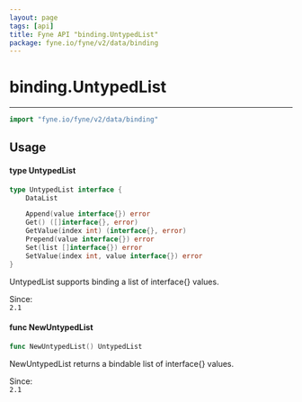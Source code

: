 ```yaml
---
layout: page
tags: [api]
title: Fyne API "binding.UntypedList"
package: fyne.io/fyne/v2/data/binding
---
```


# binding.UntypedList
---
```go
import "fyne.io/fyne/v2/data/binding"
```

## Usage

#### type UntypedList

```go
type UntypedList interface {
	DataList

	Append(value interface{}) error
	Get() ([]interface{}, error)
	GetValue(index int) (interface{}, error)
	Prepend(value interface{}) error
	Set(list []interface{}) error
	SetValue(index int, value interface{}) error
}
```

UntypedList supports binding a list of interface{} values.


<div class="since">Since: <code>
2.1</code></div>

#### func  NewUntypedList

```go
func NewUntypedList() UntypedList
```
NewUntypedList returns a bindable list of interface{} values.


<div class="since">Since: <code>
2.1</code></div>

